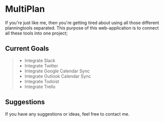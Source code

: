 # MultiPlan

If you're just like me, then you're getting tired about using all those different planningtools separated. This purpose of this web-application is to connect all these tools into one project;

## Current Goals
> * Integrate Slack
> * Integrate Twitter
> * Integrate Google Calendar Sync
> * Integrate Outlook Calendar Sync
> * Integrate Todoist
> * Integrate Trello

## Suggestions
If you have any suggestions or ideas, feel free to contact me.